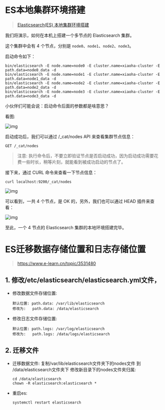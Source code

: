 # ES本地集群环境搭建



> [Elasticsearch(ES) 本地集群环境搭建](https://www.exception.site/elasticsearch/elasticsearch-local-cluster-install)



我们将演示，如何在本机上搭建一个多节点的 Elasticsearch 集群。

这个集群中会有 4 个节点，分别是 `node0`、`node1`、`node2`、`node3`。

启动命令如下：

```shell
bin/elasticsearch -E node.name=node0 -E cluster.name=xiaoha-cluster -E path.data=node0_data -d
bin/elasticsearch -E node.name=node1 -E cluster.name=xiaoha-cluster -E path.data=node1_data -d
bin/elasticsearch -E node.name=node2 -E cluster.name=xiaoha-cluster -E path.data=node2_data -d
bin/elasticsearch -E node.name=node3 -E cluster.name=xiaoha-cluster -E path.data=node3_data -d
```

小伙伴们可能会说：启动命令后面的参数都是啥意思？

看图:

![img](https://exception-image-bucket.oss-cn-hangzhou.aliyuncs.com/156860500044382)

启动成功后，我们可以通过 /_cat/nodes API 来查看集群节点信息：

```shell
GET /_cat/nodes
```

> 注意: 执行命令后，不要立即验证节点是否启动成功，因为启动成功需要花费一些时长，稍等片刻，就能看到被成功启动的节点了。

接下来，通过 CURL 命令来查看一下节点信息：

```shell
curl localhost:9200/_cat/nodes
```

![img](https://exception-image-bucket.oss-cn-hangzhou.aliyuncs.com/156860516663734)

可以看到，一共 4 个节点，是 OK 的，另外，我们也可以通过 HEAD 插件来查看：

![img](https://exception-image-bucket.oss-cn-hangzhou.aliyuncs.com/156861441589949)

至此，一个 4 节点的 Elasticsearch 集群的本地环境搭建完毕。







# ES迁移数据存储位置和日志存储位置

> https://www.e-learn.cn/topic/3531480

## 1. 修改/etc/elasticsearch/elasticsearch.yml文件，

- 修改数据文件存储位置:

  ```
  默认位置: path.data: /var/lib/elasticsearch
  修改为:   path.data: /data/elasticsearch
  ```

- 修改日志文件存储位置:

  ```
  默认位置: path.logs: /var/log/elasticsearch
  修改为:   path.logs: /data/logs/elasticsearch
  ```

## 2. 迁移文件

- 迁移数据文件: 复制/var/lib/elasticsearch文件夹下的nodes文件 到 /data/elasticsearch文件夹下 修改新目录下的nodes文件夹归属:

  ```
  cd /data/elasticsearch
  chown -R elasticsearch:elasticsearch *
  ```

- 重启es:

  ```
  systemctl restart elasticsearch
  ```












